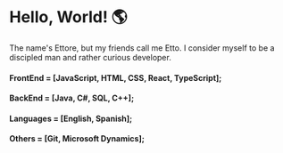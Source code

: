 # Hello, World! :earth_americas:

The name's Ettore, but my friends call me Etto.
I consider myself to be a discipled man and rather curious developer.

#### FrontEnd = [JavaScript, HTML, CSS, React, TypeScript];
#### BackEnd = [Java, C#, SQL, C++];
#### Languages = [English, Spanish];
#### Others = [Git, Microsoft Dynamics];
